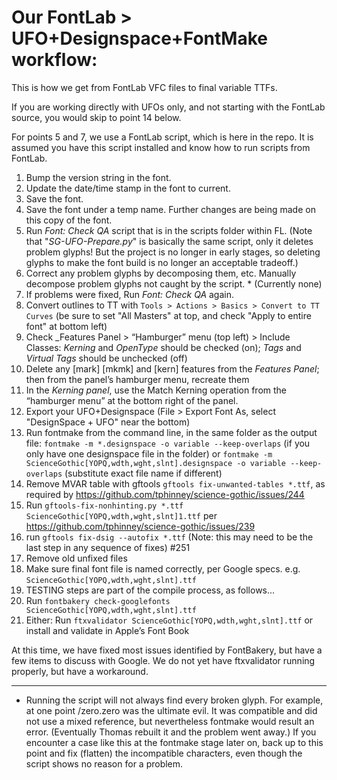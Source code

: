 # Our FontLab > UFO+Designspace+FontMake workflow:

This is how we get from FontLab VFC files to final variable TTFs. 

If you are working directly with UFOs only, and not starting with the FontLab source, you would skip to point 14 below.

For points 5 and 7, we use a FontLab script, which is here in the repo. It is assumed you have this script installed and know how to run scripts from FontLab.

1. Bump the version string in the font. 
1. Update the date/time stamp in the font to current.
1. Save the font. 
1. Save the font under a temp name. Further changes are being made on this copy of the font.
1. Run _Font: Check QA_ script that is in the scripts folder within FL. (Note that "_SG-UFO-Prepare.py_" is basically the same script, only it deletes problem glyphs! But the project is no longer in early stages, so deleting glyphs to make the font build is no longer an acceptable tradeoff.)
1. Correct any problem glyphs by decomposing them, etc. Manually decompose problem glyphs not caught by the script. *  (Currently none)
1. If problems were fixed, Run _Font: Check QA_ again.
1. Convert outlines to TT with `Tools > Actions > Basics > Convert to TT Curves` (be sure to set "All Masters" at top, and check "Apply to entire font" at bottom left)
1. Check _Features Panel > “Hamburger” menu (top left) > Include Classes:  _Kerning_ and _OpenType_  should be checked (on); _Tags_ and _Virtual Tags_ should be unchecked (off)
1. Delete any [mark] [mkmk] and [kern] features from the _Features Panel_; then from the panel’s hamburger menu, recreate them
1. In the _Kerning panel_, use the Match Kerning operation from the “hamburger menu” at the bottom right of the panel.
1. Export your UFO+Designspace (File > Export Font As, select "DesignSpace + UFO" near the bottom)
1. Run fontmake from the command line, in the same folder as the output file:
`fontmake -m *.designspace -o variable --keep-overlaps` (if you only have one designspace file in the folder)
or 
`fontmake -m ScienceGothic[YOPQ,wdth,wght,slnt].designspace -o variable --keep-overlaps` (substitute exact file name if different)
1. Remove MVAR table with gftools `gftools fix-unwanted-tables *.ttf`, as required by https://github.com/tphinney/science-gothic/issues/244
1. Run `gftools-fix-nonhinting.py *.ttf ScienceGothic[YOPQ,wdth,wght,slnt]1.ttf` per https://github.com/tphinney/science-gothic/issues/239
1. run `gftools fix-dsig --autofix *.ttf` (Note: this may need to be the last step in any sequence of fixes) #251
1. Remove old unfixed files
1. Make sure final font file is named correctly, per Google specs. e.g. `ScienceGothic[YOPQ,wdth,wght,slnt].ttf`
1. TESTING steps are part of the compile process, as follows...
1. Run `fontbakery check-googlefonts ScienceGothic[YOPQ,wdth,wght,slnt].ttf`
1. Either:
Run `ftxvalidator ScienceGothic[YOPQ,wdth,wght,slnt].ttf`
or install and validate in Apple’s Font Book

At this time, we have fixed most issues identified by FontBakery, but have a few items to discuss with Google. 
We do not yet have ftxvalidator running properly, but have a workaround.

----
* Running the script will not always find every broken glyph. For example, at one point /zero.zero was the ultimate evil. It was compatible and did not use a mixed reference, but nevertheless fontmake would result an error. (Eventually Thomas rebuilt it and the problem went away.) If you encounter a case like this at the fontmake stage later on, back up to this point and fix (flatten) the incompatible characters, even though the script shows no reason for a problem.
